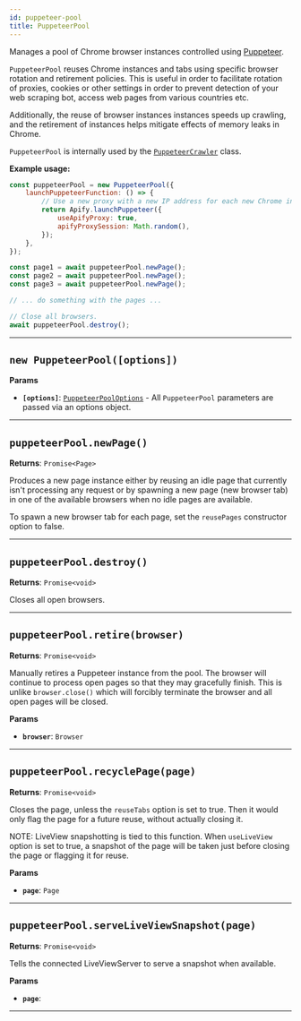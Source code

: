 ```yaml
---
id: puppeteer-pool
title: PuppeteerPool
---
```


<a name="puppeteerpool"></a>

Manages a pool of Chrome browser instances controlled using [Puppeteer](https://github.com/GoogleChrome/puppeteer).

`PuppeteerPool` reuses Chrome instances and tabs using specific browser rotation and retirement policies. This is useful in order to facilitate
rotation of proxies, cookies or other settings in order to prevent detection of your web scraping bot, access web pages from various countries etc.

Additionally, the reuse of browser instances instances speeds up crawling, and the retirement of instances helps mitigate effects of memory leaks in
Chrome.

`PuppeteerPool` is internally used by the [`PuppeteerCrawler`](/docs/api/puppeteer-crawler) class.

**Example usage:**

```javascript
const puppeteerPool = new PuppeteerPool({
    launchPuppeteerFunction: () => {
        // Use a new proxy with a new IP address for each new Chrome instance
        return Apify.launchPuppeteer({
            useApifyProxy: true,
            apifyProxySession: Math.random(),
        });
    },
});

const page1 = await puppeteerPool.newPage();
const page2 = await puppeteerPool.newPage();
const page3 = await puppeteerPool.newPage();

// ... do something with the pages ...

// Close all browsers.
await puppeteerPool.destroy();
```

---

<a name="puppeteerpool"></a>

## `new PuppeteerPool([options])`

**Params**

-   **`[options]`**: [`PuppeteerPoolOptions`](/docs/typedefs/puppeteer-pool-options) - All `PuppeteerPool` parameters are passed via an options
    object.

---

<a name="newpage"></a>

## `puppeteerPool.newPage()`

**Returns**: `Promise<Page>`

Produces a new page instance either by reusing an idle page that currently isn't processing any request or by spawning a new page (new browser tab) in
one of the available browsers when no idle pages are available.

To spawn a new browser tab for each page, set the `reusePages` constructor option to false.

---

<a name="destroy"></a>

## `puppeteerPool.destroy()`

**Returns**: `Promise<void>`

Closes all open browsers.

---

<a name="retire"></a>

## `puppeteerPool.retire(browser)`

**Returns**: `Promise<void>`

Manually retires a Puppeteer [](https://pptr.dev/#?product=Puppeteer&show=api-class-browser) instance from the pool. The browser will continue to
process open pages so that they may gracefully finish. This is unlike `browser.close()` which will forcibly terminate the browser and all open pages
will be closed.

**Params**

-   **`browser`**: `Browser`

---

<a name="recyclepage"></a>

## `puppeteerPool.recyclePage(page)`

**Returns**: `Promise<void>`

Closes the page, unless the `reuseTabs` option is set to true. Then it would only flag the page for a future reuse, without actually closing it.

NOTE: LiveView snapshotting is tied to this function. When `useLiveView` option is set to true, a snapshot of the page will be taken just before
closing the page or flagging it for reuse.

**Params**

-   **`page`**: `Page`

---

<a name="serveliveviewsnapshot"></a>

## `puppeteerPool.serveLiveViewSnapshot(page)`

**Returns**: `Promise<void>`

Tells the connected LiveViewServer to serve a snapshot when available.

**Params**

-   **`page`**:

---
